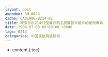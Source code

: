 ```yaml
---
layout: post
amendno: 39-0023
cadno: CAD1986-B214-02
title: 改变贝尔214ST型直升机主旋翼额头组件的使用寿命
date: 1986-07-03 00:00:00 +0800
tags: B214
categories: 中国民航局适航司
---
```


* content
{:toc}


